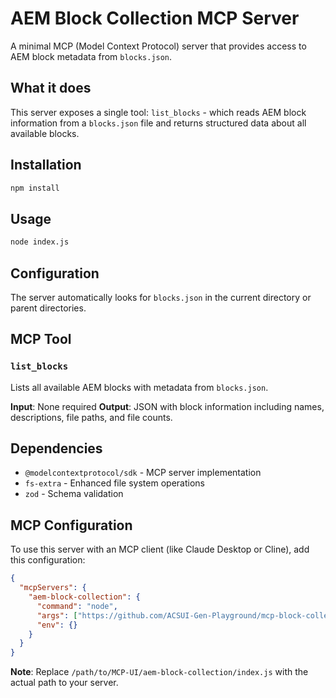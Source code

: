 # AEM Block Collection MCP Server

A minimal MCP (Model Context Protocol) server that provides access to AEM block metadata from `blocks.json`.

## What it does

This server exposes a single tool: `list_blocks` - which reads AEM block information from a `blocks.json` file and returns structured data about all available blocks.

## Installation

```bash
npm install
```

## Usage

```bash
node index.js
```

## Configuration

The server automatically looks for `blocks.json` in the current directory or parent directories.

## MCP Tool

### `list_blocks`

Lists all available AEM blocks with metadata from `blocks.json`.

**Input**: None required
**Output**: JSON with block information including names, descriptions, file paths, and file counts.

## Dependencies

- `@modelcontextprotocol/sdk` - MCP server implementation
- `fs-extra` - Enhanced file system operations
- `zod` - Schema validation

## MCP Configuration

To use this server with an MCP client (like Claude Desktop or Cline), add this configuration:

```json
{
  "mcpServers": {
    "aem-block-collection": {
      "command": "node",
      "args": ["https://github.com/ACSUI-Gen-Playground/mcp-block-collection#main"],
      "env": {}
    }
  }
}
```

**Note**: Replace `/path/to/MCP-UI/aem-block-collection/index.js` with the actual path to your server.
